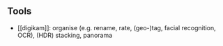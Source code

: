 ## Tools

- [[digikam]]: organise (e.g. rename, rate, (geo-)tag, facial recognition, OCR), (HDR) stacking, panorama